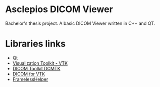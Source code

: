 # Asclepios DICOM Viewer
Bachelor's thesis project.
A basic DICOM Viewer written in C++ and QT.

# Libraries links
- [Qt](https://www.qt.io/)
- [Visualization Toolkit - VTK](https://vtk.org/)
- [DICOM Toolkit DCMTK](https://dicom.offis.de/dcmtk.php.en)
- [DICOM for VTK](http://dgobbi.github.io/vtk-dicom/)
- [FramelessHelper](https://github.com/qtdevs/FramelessHelper)
